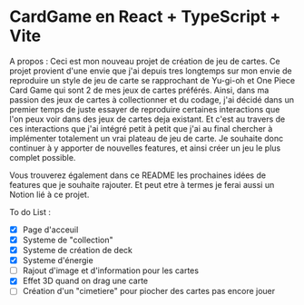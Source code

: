 # CardGame en React + TypeScript + Vite

A propos :
Ceci est mon nouveau projet de création de jeu de cartes.
Ce projet provient d'une envie que j'ai depuis tres longtemps sur mon envie de reproduire un style de jeu de carte se rapprochant de Yu-gi-oh et One Piece Card Game qui sont 2 de mes jeux de cartes préférés. Ainsi, dans ma passion des jeux de cartes à collectionner et du codage, j'ai décidé dans un premier temps de juste essayer de reproduire certaines interactions que l'on peux voir dans des jeux de cartes deja existant.
Et c'est au travers de ces interactions que j'ai intégré petit à petit que j'ai au final chercher à implémenter totalement un vrai plateau de jeu de carte. Je souhaite donc continuer à y apporter de nouvelles features, et ainsi créer un jeu le plus complet possible.

Vous trouverez également dans ce README les prochaines idées de features que je souhaite rajouter. Et peut etre à termes je ferai aussi un Notion lié à ce projet.

To do List :

- [x] Page d'acceuil
- [x] Systeme de "collection"
- [x] Systeme de création de deck
- [x] Systeme d'énergie
- [ ] Rajout d'image et d'information pour les cartes
- [x] Effet 3D quand on drag une carte
- [ ] Création d'un "cimetiere" pour piocher des cartes pas encore jouer
